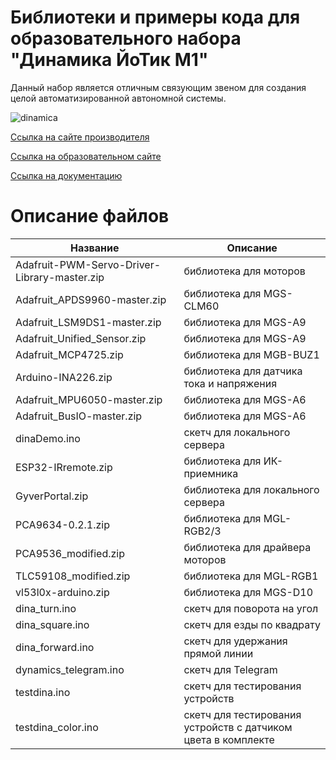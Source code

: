 # Библиотеки и примеры кода для образовательного набора "Динамика ЙоТик М1"

Данный набор является отличным связующим звеном для создания целой автоматизированной автономной системы.

![dinamica](https://mgbot.ru/upload/iblock/a0b/rapo4fzoh5i6nmg5pdej6ahppr1ino0j.jpg)

[Ссылка на сайте производителя](https://mgbot.ru/catalog/uchebnaya_robototekhnika/nabor_dinamika_yotik_m1/)

[Ссылка на образовательном сайте](https://мгбот.рф/podrobno#dinamica)

[Ссылка на документацию](https://books.mgbot.ru/doc/din.zip)

# Описание файлов

| Название    | Описание |
| ----------- | -----------|
|Adafruit-PWM-Servo-Driver-Library-master.zip | библиотека для  моторов|
|  Adafruit_APDS9960-master.zip     | библиотека для MGS-CLM60 |
|  Adafruit_LSM9DS1-master.zip     | библиотека для MGS-A9 |
| Adafruit_Unified_Sensor.zip     | библиотека для MGS-A9 |
| Adafruit_MCP4725.zip   | библиотека для MGB-BUZ1 |
|Arduino-INA226.zip | библиотека для датчика тока и напряжения |
|  Adafruit_MPU6050-master.zip     | библиотека для MGS-A6 |
|  Adafruit_BusIO-master.zip    | библиотека для MGS-A6 |
|  dinaDemo.ino    | скетч для локального сервера |
| ESP32-IRremote.zip    |библиотека для ИК-приемника|
| GyverPortal.zip   | библиотека для локального сервера|
| PCA9634-0.2.1.zip   | библиотека для MGL-RGB2/3|
| PCA9536_modified.zip  | библиотека для драйвера моторов|
| TLC59108_modified.zip   |библиотека для MGL-RGB1|
| vl53l0x-arduino.zip   |библиотека для MGS-D10|
| dina_turn.ino | скетч для поворота на угол|
| dina_square.ino | скетч для езды по квадрату|
| dina_forward.ino | скетч для удержания прямой линии|
| dynamics_telegram.ino | скетч для Telegram|
| testdina.ino  |скетч для тестирования устройств| 
| testdina_color.ino  |скетч для тестирования устройств с датчиком цвета в комплекте|

